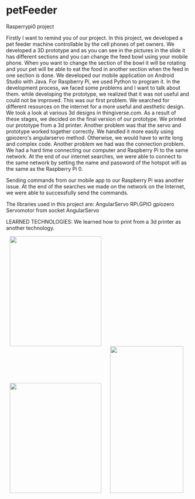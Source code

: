 # petFeeder
Rasperrypi0 project 

Firstly I want to remind you of our project. In this project, we developed a pet feeder machine controllable by the cell phones of pet owners. We developed a 3D prototype and as you can see in the pictures in the slide it has different sections and you can change the feed bowl using your mobile phone. When you want to change the section of the bowl it will be rotating and your pet will be able to eat the food in another section when the feed in one section is done.
We developed our mobile application on Android Studio with Java. For Raspberry Pi, we used Python to program it.
In the development process, we faced some problems and I want to talk about them. while developing the prototype, we realized that it was not useful and could not be improved. This was our first problem. We searched for different resources on the internet for a more useful and aesthetic design. We took a look at various 3d designs in thingiverse.com. As a result of these stages, we decided on the final version of our prototype. We printed our prototype from a 3d printer.
Another problem was that the servo and prototype worked together correctly.  We handled it more easily using gpiozero's angularservo method. Otherwise, we would have to write long and complex code.
Another problem we had was the connection problem. We had a hard time connecting our computer and Raspberry Pi to the same network. At the end of our internet searches, we were able to connect to the same network by setting the name and password of the hotspot wifi as the same as the Raspberry Pi 0.

Sending commands from our mobile app to our Raspberry Pi was another issue. At the end of the searches we made on the network on the Internet, we were able to successfully send the commands.

The libraries used in this project are: AngularServo
RPi.GPIO
gpiozero
Servomotor from socket 
AngularServo

LEARNED TECHNOLOGIES:
We learned how to print from a 3d printer as another technology.
 
<img hspace="10"  src = "https://github.com/bengisusaahin/petFeeder/assets/74653216/37ff04fc-4af7-4042-9fb2-abe3f61e5024"  width = "250" height = "300" />
<img  hspace="10" src = "https://github.com/bengisusaahin/petFeeder/assets/74653216/b540cc86-5c97-4075-b63e-e582b56527c1"  width = "250" height = "300" />

<img hspace="10"  src = "https://github.com/bengisusaahin/petFeeder/assets/74653216/c9ef3df9-1741-401c-9fad-9d5db8c46c16"  width = "200" height = "400" />




